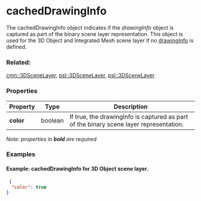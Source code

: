 # cachedDrawingInfo

 The cachedDrawingInfo object indicates if the *drawingInfo* object is captured as part of the binary scene layer representation. This object is used for the 3D Object and Integrated Mesh scene layer if no [drawingInfo](drawingInfo.cmn.md) is defined.

### Related:

[cmn::3DSceneLayer](3DSceneLayer.cmn.md), [psl::3DSceneLayer](3DSceneLayer.psl.md), [psl::3DSceneLayer](3DSceneLayer.psl.md)
### Properties

| Property | Type | Description |
| --- | --- | --- |
| **color** | boolean | If true, the drawingInfo is captured as part of the binary scene layer representation. |

*Note: properties in **bold** are required*

### Examples 

#### Example: cachedDrawingInfo for 3D Object scene layer. 

```json
 {
  "color": true
} 
```

